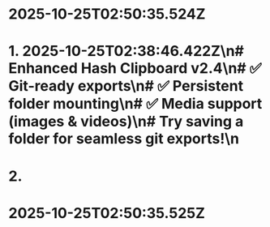 # 2025-10-25T02:50:35.524Z
# 1. 2025-10-25T02:38:46.422Z\n# Enhanced Hash Clipboard v2.4\n# ✅ Git-ready exports\n# ✅ Persistent folder mounting\n# ✅ Media support (images & videos)\n# Try saving a folder for seamless git exports!\n
# 2. 
# 2025-10-25T02:50:35.525Z
